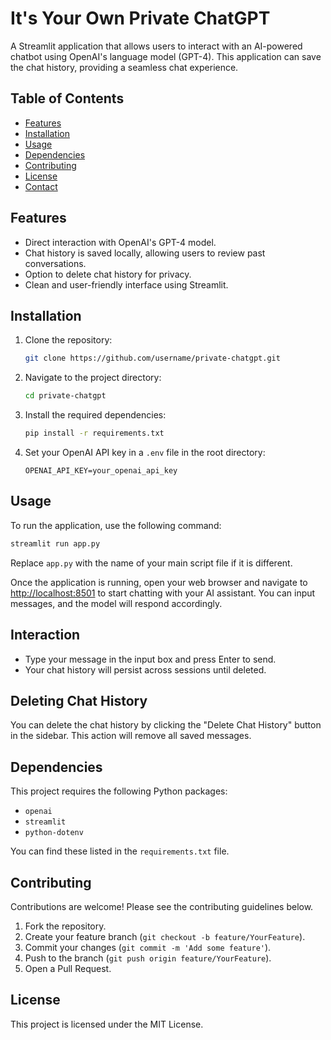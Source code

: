 # It's Your Own Private ChatGPT

A Streamlit application that allows users to interact with an AI-powered chatbot using OpenAI's language model (GPT-4). This application can save the chat history, providing a seamless chat experience.

## Table of Contents

- [Features](#features)
- [Installation](#installation)
- [Usage](#usage)
- [Dependencies](#dependencies)
- [Contributing](#contributing)
- [License](#license)
- [Contact](#contact)

## Features

- Direct interaction with OpenAI's GPT-4 model.
- Chat history is saved locally, allowing users to review past conversations.
- Option to delete chat history for privacy.
- Clean and user-friendly interface using Streamlit.

## Installation

1. Clone the repository:
    ```bash
    git clone https://github.com/username/private-chatgpt.git
    ```
2. Navigate to the project directory:
    ```bash
    cd private-chatgpt
    ```
3. Install the required dependencies:
    ```bash
    pip install -r requirements.txt
    ```
4. Set your OpenAI API key in a `.env` file in the root directory:
    ```
    OPENAI_API_KEY=your_openai_api_key
    ```

## Usage

To run the application, use the following command:

```bash
streamlit run app.py
```
Replace `app.py` with the name of your main script file if it is different.

Once the application is running, open your web browser and navigate to [http://localhost:8501](http://localhost:8501) to start chatting with your AI assistant. You can input messages, and the model will respond accordingly.

## Interaction

- Type your message in the input box and press Enter to send.
- Your chat history will persist across sessions until deleted.

## Deleting Chat History

You can delete the chat history by clicking the "Delete Chat History" button in the sidebar. This action will remove all saved messages.

## Dependencies

This project requires the following Python packages:

- `openai`
- `streamlit`
- `python-dotenv`

You can find these listed in the `requirements.txt` file.

## Contributing

Contributions are welcome! Please see the contributing guidelines below.

1. Fork the repository.
2. Create your feature branch (`git checkout -b feature/YourFeature`).
3. Commit your changes (`git commit -m 'Add some feature'`).
4. Push to the branch (`git push origin feature/YourFeature`).
5. Open a Pull Request.

## License

This project is licensed under the MIT License.

